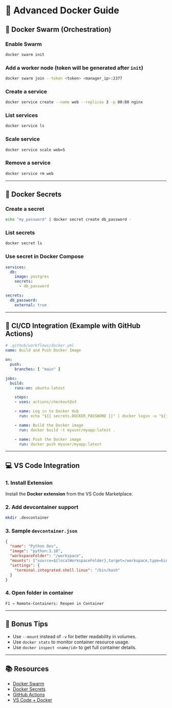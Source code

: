 # 🐳 Advanced Docker Guide

## 🔗 Docker Swarm (Orchestration)

### Enable Swarm
```bash
docker swarm init
```

### Add a worker node (token will be generated after `init`)
```bash
docker swarm join --token <token> <manager_ip>:2377
```

### Create a service
```bash
docker service create --name web --replicas 3 -p 80:80 nginx
```

### List services
```bash
docker service ls
```

### Scale service
```bash
docker service scale web=5
```

### Remove a service
```bash
docker service rm web
```

---

## 🔐 Docker Secrets

### Create a secret
```bash
echo "my_password" | docker secret create db_password -
```

### List secrets
```bash
docker secret ls
```

### Use secret in Docker Compose
```yaml
services:
  db:
    image: postgres
    secrets:
      - db_password

secrets:
  db_password:
    external: true
```

---

## 🔄 CI/CD Integration (Example with GitHub Actions)

```yaml
# .github/workflows/docker.yml
name: Build and Push Docker Image

on:
  push:
    branches: [ "main" ]

jobs:
  build:
    runs-on: ubuntu-latest

    steps:
    - uses: actions/checkout@v3

    - name: Log in to Docker Hub
      run: echo "${{ secrets.DOCKER_PASSWORD }}" | docker login -u "${{ secrets.DOCKER_USERNAME }}" --password-stdin

    - name: Build the Docker image
      run: docker build -t myuser/myapp:latest .

    - name: Push the Docker image
      run: docker push myuser/myapp:latest
```

---

## 💻 VS Code Integration

### 1. Install Extension
Install the **Docker extension** from the VS Code Marketplace.

### 2. Add devcontainer support
```bash
mkdir .devcontainer
```

### 3. Sample `devcontainer.json`
```json
{
  "name": "Python Dev",
  "image": "python:3.10",
  "workspaceFolder": "/workspace",
  "mounts": ["source=${localWorkspaceFolder},target=/workspace,type=bind"],
  "settings": {
    "terminal.integrated.shell.linux": "/bin/bash"
  }
}
```

### 4. Open folder in container
`F1 → Remote-Containers: Reopen in Container`

---

## 🧠 Bonus Tips

- Use `--mount` instead of `-v` for better readability in volumes.
- Use `docker stats` to monitor container resource usage.
- Use `docker inspect <name/id>` to get full container details.

---

## 📚 Resources

- [Docker Swarm](https://docs.docker.com/engine/swarm/)
- [Docker Secrets](https://docs.docker.com/engine/swarm/secrets/)
- [GitHub Actions](https://docs.github.com/en/actions)
- [VS Code + Docker](https://code.visualstudio.com/docs/containers/overview)